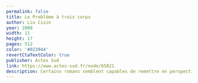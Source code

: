 ```yaml
---
permalink: false
title: Le Problème à trois corps
author: Liu Cixin
year: 2008
width: 11
height: 17
pages: 512
color: '#023944'
revertCtaTextColor: true
publisher: Actes Sud
link: https://www.actes-sud.fr/node/65821
description: Certains romans semblent capables de remettre en perspective votre vision de l'humanité. L'auteur chinois Liu Cixin aborde ici l'un des sujets phares de la science-fiction, mais par un prisme d'une originalité étourdissante. Bien que ce tour de force puisse être lu indépendamment, il est augmenté par deux autres chef-d'œuvres, formant, parmi ce que j'ai pu lire, la plus incroyable des sagas de science-fiction du XXIe siècle. La science-fiction, c'est la vie, littérallement.
---
```

